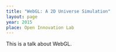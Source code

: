 ```yaml
---
title: "WebGL: A 2D Universe Simulation"
layout: page
year: 2015
place: Open Innovation Lab
---
```


This is a talk about WebGL.
